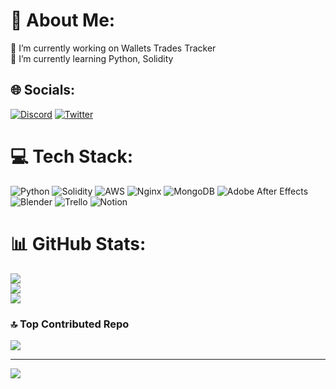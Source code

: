 # 💫 About Me:
🔭 I’m currently working on Wallets Trades Tracker<br>🌱 I’m currently learning Python, Solidity


## 🌐 Socials:
[![Discord](https://img.shields.io/badge/Discord-%237289DA.svg?logo=discord&logoColor=white)](https://discord.gg/_taodev_) [![Twitter](https://img.shields.io/badge/Twitter-%231DA1F2.svg?logo=Twitter&logoColor=white)](https://twitter.com/_TaoDev_) 

# 💻 Tech Stack:
![Python](https://img.shields.io/badge/python-3670A0?style=for-the-badge&logo=python&logoColor=ffdd54) ![Solidity](https://img.shields.io/badge/Solidity-%23363636.svg?style=for-the-badge&logo=solidity&logoColor=white) ![AWS](https://img.shields.io/badge/AWS-%23FF9900.svg?style=for-the-badge&logo=amazon-aws&logoColor=white) ![Nginx](https://img.shields.io/badge/nginx-%23009639.svg?style=for-the-badge&logo=nginx&logoColor=white) ![MongoDB](https://img.shields.io/badge/MongoDB-%234ea94b.svg?style=for-the-badge&logo=mongodb&logoColor=white) ![Adobe After Effects](https://img.shields.io/badge/Adobe%20After%20Effects-9999FF.svg?style=for-the-badge&logo=Adobe%20After%20Effects&logoColor=white) ![Blender](https://img.shields.io/badge/blender-%23F5792A.svg?style=for-the-badge&logo=blender&logoColor=white) ![Trello](https://img.shields.io/badge/Trello-%23026AA7.svg?style=for-the-badge&logo=Trello&logoColor=white) ![Notion](https://img.shields.io/badge/Notion-%23000000.svg?style=for-the-badge&logo=notion&logoColor=white)
# 📊 GitHub Stats:
![](https://github-readme-stats.vercel.app/api?username=0xTaoDev&theme=gotham&hide_border=true&include_all_commits=true&count_private=true)<br/>
![](https://github-readme-streak-stats.herokuapp.com/?user=0xTaoDev&theme=gotham&hide_border=true)<br/>
![](https://github-readme-stats.vercel.app/api/top-langs/?username=0xTaoDev&theme=gotham&hide_border=true&include_all_commits=true&count_private=true&layout=compact)

### 🔝 Top Contributed Repo
![](https://github-contributor-stats.vercel.app/api?username=0xTaoDev&limit=5&theme=radical&combine_all_yearly_contributions=true)

---
[![](https://visitcount.itsvg.in/api?id=0xTaoDev&icon=0&color=9)](https://visitcount.itsvg.in)

<!-- Proudly created with GPRM ( https://gprm.itsvg.in ) -->